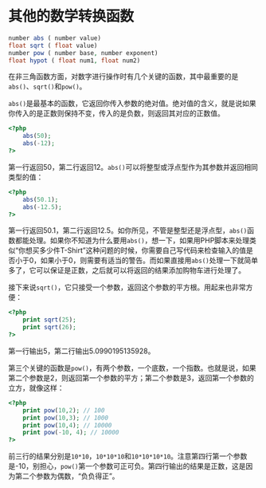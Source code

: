 # 其他的数学转换函数

```php
number abs ( number value)
float sqrt ( float value)
number pow ( number base, number exponent)
float hypot ( float num1, float num2)
```

在非三角函数方面，对数字进行操作时有几个关键的函数，其中最重要的是`abs()`、`sqrt()`和`pow()`。

`abs()`是最基本的函数，它返回你传入参数的绝对值。绝对值的含义，就是说如果你传入的是正数则保持不变，传入的是负数，则返回其对应的正数值。

```php
<?php
    abs(50);
    abs(-12);
?>
```

第一行返回50，第二行返回12。`abs()`可以将整型或浮点型作为其参数并返回相同类型的值：

```php
<?php
    abs(50.1);
    abs(-12.5);
?>
```

第一行返回50.1，第二行返回12.5。如你所见，不管是整型还是浮点型，`abs()`函数都能处理。如果你不知道为什么要用`abs()`，想一下，如果用PHP脚本来处理类似“你想买多少件T-Shirt”这种问题的时候，你需要自己写代码来检查输入的值是否小于0，如果小于0，则需要有适当的警告。而如果直接用`abs()`处理一下就简单多了，它可以保证是正数，之后就可以将返回的结果添加购物车进行处理了。

接下来说`sqrt()`，它只接受一个参数，返回这个参数的平方根。用起来也非常方便：

```php
<?php
    print sqrt(25);
    print sqrt(26);
?>
```

第一行输出5，第二行输出5.0990195135928。

第三个关键的函数是`pow()`，有两个参数，一个底数，一个指数。也就是说，如果第二个参数是2，则返回第一个参数的平方；第二个参数是3，返回第一个参数的立方，就像这样：

```php
<?php
    print pow(10,2); // 100
    print pow(10,3); // 1000
    print pow(10,4); // 10000
    print pow(-10, 4); // 10000
?>
```

前三行的结果分别是`10*10`，`10*10*10`和`10*10*10*10`。注意第四行第一个参数是-10，别担心，`pow()`第一个参数可正可负。第四行输出的结果是正数，这是因为第二个参数为偶数，“负负得正”。
